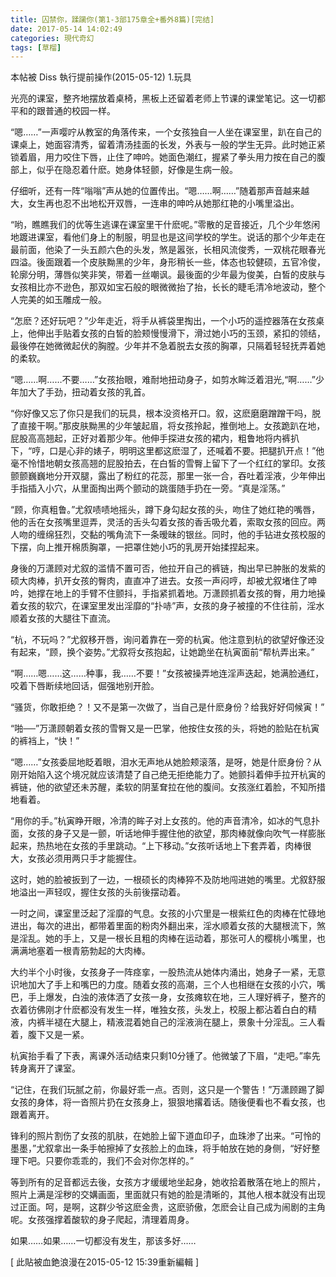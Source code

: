 ```yaml
---
title: 囚禁你，蹂躏你(第1-3部175章全+番外8篇)[完结]
date: 2017-05-14 14:02:49
categories: 現代奇幻
tags: [草榴]
---
```

本帖被 Diss 執行提前操作(2015-05-12)
1.玩具

光亮的课室，整齐地摆放着桌椅，黑板上还留着老师上节课的课堂笔记。这一切都平和的跟普通的校园一样。

“嗯……”一声嘤咛从教室的角落传来，一个女孩独自一人坐在课室里，趴在自己的课桌上，她面容清秀，留着清汤挂面的长发，外表与一般的学生无异。此时她正紧锁着眉，用力咬住下唇，止住了呻吟。她面色潮红，握紧了拳头用力按在自己的腹部上，似乎在隐忍着什麽。她身体轻颤，好像是生病一般。

仔细听，还有一阵“嗡嗡”声从她的位置传出。“嗯……啊……”随着那声音越来越大，女生再也忍不出地松开双唇，一连串的呻吟从她那红艳的小嘴里溢出。

“哟，瞧瞧我们的优等生逃课在课室里干什麽呢。”零散的足音接近，几个少年悠闲地踱进课室，看他们身上的制服，明显也是这间学校的学生。说话的那个少年走在最前面，他染了一头五颜六色的头发，煞是嚣张，长相风流俊秀，一双桃花眼春光四溢。後面跟着一个皮肤黝黑的少年，身形稍长一些，体态也较健硕，五官冷俊，轮廓分明，薄唇似笑非笑，带着一丝嘲讽。最後面的少年最为俊美，白皙的皮肤与女孩相比亦不逊色，那双如宝石般的眼微微抬了抬，长长的睫毛清冷地波动，整个人完美的如玉雕成一般。

“怎麽？还好玩吧？”少年走近，将手从裤袋里掏出，一个小巧的遥控器落在女孩桌上，他伸出手贴着女孩的白皙的脸颊慢慢滑下，滑过她小巧的玉颈，紧扣的领结，最後停在她微微起伏的胸膛。少年并不急着脱去女孩的胸罩，只隔着轻轻抚弄着她的柔软。

“嗯……啊……不要……”女孩抬眼，难耐地扭动身子，如剪水眸泛着泪光,“啊……”少年加大了手劲，扭动着女孩的乳首。

“你好像又忘了你只是我们的玩具，根本没资格开口。叙，这麽磨磨蹭蹭干吗，脱了直接干啊。”那皮肤黝黑的少年皱起眉，将女孩拎起，推倒地上。女孩跪趴在地，屁股高高翘起，正好对着那少年。他伸手探进女孩的裙内，粗鲁地将内裤扒下，“哼，口是心非的婊子，明明这里都这麽湿了，还喊着不要。把腿扒开点！”他毫不怜惜地朝女孩高翘的屁股拍去，在白皙的雪臀上留下了一个红红的掌印。女孩颤颤巍巍地分开双腿，露出了粉红的花蕊，那里一张一合，吞吐着淫液，少年伸出手指插入小穴，从里面掏出两个颤动的跳蛋随手扔在一旁。“真是淫荡。”

“顾，你真粗鲁。”尤叙啧啧地摇头，蹲下身勾起女孩的头，吻住了她红艳的嘴唇，他的舌在女孩嘴里逗弄，灵活的舌头勾着女孩的香舌吸允着，索取女孩的回应。两人吻的缠绵狂烈，交黏的嘴角流下一条暧昧的银丝。同时，他的手钻进女孩校服的下摆，向上推开棉质胸罩，一把罩住她小巧的乳房开始揉捏起来。

身後的万潇顾对尤叙的滥情不置可否，他拉开自己的裤链，掏出早已肿胀的发紫的硕大肉棒，扒开女孩的臀肉，直直冲了进去。女孩一声闷哼，却被尤叙堵住了呻吟，她撑在地上的手臂不住颤抖，手指紧抓着地。万潇顾抓着女孩的臀，用力地操着女孩的软穴，在课室里发出淫靡的“扑哧”声，女孩的身子被撞的不住往前，淫水顺着女孩的大腿往下直流。

“杭，不玩吗？”尤叙移开唇，询问着靠在一旁的杭寅。他注意到杭的欲望好像还没有起来，“顾，换个姿势。”尤叙将女孩抱起，让她跪坐在杭寅面前“帮杭弄出来。”

“啊……嗯……这……种事，我……不要！”女孩被操弄地连淫声迭起，她满脸通红，咬着下唇断续地回话，倔强地别开脸。

“骚货，你敢拒绝？！又不是第一次做了，当自己是什麽身份？给我好好伺候寅！”

“啪──”万潇顾朝着女孩的雪臀又是一巴掌，他按住女孩的头，将她的脸贴在杭寅的裤裆上，“快！”

“嗯……”女孩委屈地眨着眼，泪水无声地从她脸颊滚落，是呀，她是什麽身份？从刚开始陷入这个境况就应该清楚了自己绝无拒绝能力了。她颤抖着伸手拉开杭寅的裤链，他的欲望还未苏醒，柔软的阴茎耷拉在他的腹间。女孩涨红着脸，不知所措地看着。

“用你的手。”杭寅睁开眼，冷清的眸子对上女孩的。他的声音清冷，如冰的气息扑面，女孩的身子又是一颤，听话地伸手握住他的欲望，那肉棒就像向吹气一样膨胀起来，热热地在女孩的手里跳动。“上下移动。”女孩听话地上下套弄着，肉棒很大，女孩必须用两只手才能握住。

这时，她的脸被扳到了一边，一根硕长的肉棒猝不及防地闯进她的嘴里。尤叙舒服地溢出一声轻叹，握住女孩的头前後摆动着。

一时之间，课室里泛起了淫靡的气息。女孩的小穴里是一根紫红色的肉棒在忙碌地进出，每次的进出，都带着里面的粉肉外翻出来，淫水顺着女孩的大腿根流下，煞是淫乱。她的手上，又是一根长且粗的肉棒在运动着，那张可人的樱桃小嘴里，也满满地塞着一根青筋勃起的大肉棒。

大约半个小时後，女孩身子一阵痉挛，一股热流从她体内涌出，她身子一紧，无意识地加大了手上和嘴巴的力度。随着女孩的高潮，三个人也相继在女孩的小穴，嘴巴，手上爆发，白浊的液体洒了女孩一身，女孩瘫软在地，三人理好裤子，整齐的衣着彷佛刚才什麽都没有发生一样，唯独女孩，头发上，校服上都沾着白白的精液，内裤半褪在大腿上，精液混着她自己的淫液淌在腿上，景象十分淫乱。三人看着，腹下又是一紧。

杭寅抬手看了下表，离课外活动结束只剩10分锺了。他微皱了下眉，“走吧。”率先转身离开了课室。

“记住，在我们玩腻之前，你最好乖一点。否则，这只是一个警告！”万潇顾踢了脚女孩的身体，将一沓照片扔在女孩身上，狠狠地撂着话。随後便看也不看女孩，也跟着离开。

锋利的照片割伤了女孩的肌肤，在她脸上留下道血印子，血珠渗了出来。“可怜的墨墨，”尤叙拿出一条手帕擦掉了女孩脸上的血珠，将手帕放在她的身侧，“好好整理下吧。只要你乖乖的，我们不会对你怎样的。”

等到所有的足音都远去後，女孩方才缓缓地坐起身，她收拾着散落在地上的照片，照片上满是淫秽的交媾画面，里面就只有她的脸是清晰的，其他人根本就没有出现过正面。呵，是啊，这群少爷这麽金贵，这麽骄傲，怎麽会让自己成为闹剧的主角呢。女孩强撑着酸软的身子爬起，清理着周身。

如果……如果……一切都没有发生，那该多好……


[ 此貼被血銫浪漫在2015-05-12 15:39重新編輯 ]